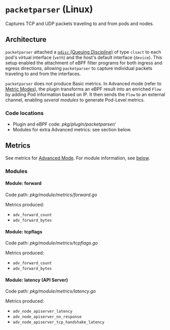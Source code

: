 # `packetparser` (Linux)

Captures TCP and UDP packets traveling to and from pods and nodes.

## Architecture

`packetparser` attached a [`qdisc` (Queuing Discipline)](https://www.man7.org/linux/man-pages/man8/tc.8.html) of type `clsact` to each pod's virtual interface (`veth`) and the host's default interface (`device`). This setup enabled the attachment of eBPF filter programs for both ingress and egress directions, allowing `packetparser` to capture individual packets traveling to and from the interfaces.

`packetparser` does not produce Basic metrics. In Advanced mode (refer to [Metric Modes](../modes/modes.md)), the plugin transforms an eBPF result into an enriched `Flow` by adding Pod information based on IP. It then sends the `Flow` to an external channel, enabling *several modules* to generate Pod-Level metrics.

### Code locations

- Plugin and eBPF code: *pkg/plugin/packetparser/*
- Modules for extra Advanced metrics: see section below.

## Metrics

See metrics for [Advanced Mode](../modes/advanced.md#plugin-packetparser-linux). For module information, see [below](#modules).

### Modules

#### Module: forward

Code path: *pkg/module/metrics/forward.go*

Metrics produced:

- `adv_forward_count`
- `adv_forward_bytes`

#### Module: tcpflags

Code path: *pkg/module/metrics/tcpflags.go*

Metrics produced:

- `adv_forward_count`
- `adv_forward_bytes`

#### Module: latency (API Server)

Code path: *pkg/module/metrics/latency.go*

Metrics produced:

- `adv_node_apiserver_latency`
- `adv_node_apiserver_no_response`
- `adv_node_apiserver_tcp_handshake_latency`
